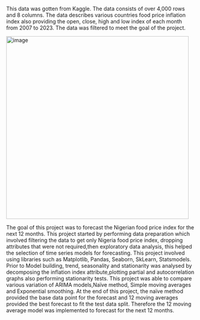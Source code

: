 This data was gotten from Kaggle. The data consists of over 4,000 rows and 8 columns. The data describes various countries food price inflation index also providing the open, close, high and low index of each month from 2007 to 2023. The data was filtered to meet the goal of the project.  

<img width="487" alt="image" src="https://github.com/user-attachments/assets/b770ea1e-46b7-4166-b9ea-c26441ae258a">

The goal of this project was to forecast the Nigerian food price index for the next 12 months. This project started by performing data preparation which involved filtering the data to get only Nigeria food price index, dropping attributes that were not required,then exploratory data analysis, this helped the selection of time series models for forecasting. This project involved using libraries such as Matplotlib, Pandas, Seaborn, SkLearn, Statsmodels. Prior to Model building, trend, seasonality and stationarity was analysed by decomposing the inflation index attribute,plotting partial and autocorrelation graphs also performing stationarity tests. 
This project was able to compare various variation of ARIMA models,Naïve method, Simple moving averages and Exponential smoothing. At the end of this project, the naïve method provided the base data point for the forecast and 12 moving averages provided the best forecast to fit the test data split. Therefore the 12 moving average model was implemented to forecast for the next 12 months.
